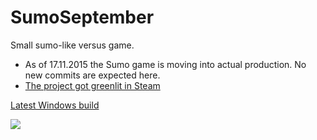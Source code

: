 # SumoSeptember

Small sumo-like versus game.

* As of 17.11.2015 the Sumo game is moving into actual production. No new commits are expected here.
* [The project got greenlit in Steam](http://steamcommunity.com/sharedfiles/filedetails/?id=610933339)

[Latest Windows build](https://sourceforge.net/projects/sumoseptember/files/latest/download)

[![](http://i.imgur.com/h5SRqDpl.png)](http://i.imgur.com/h5SRqDp.png)
